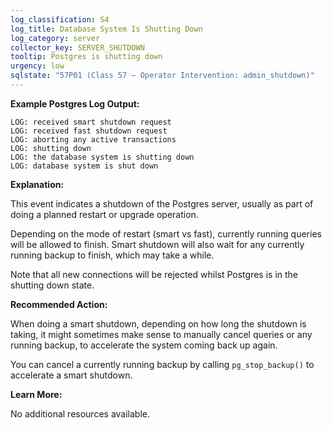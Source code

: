 ```yaml
---
log_classification: S4
log_title: Database System Is Shutting Down
log_category: server
collector_key: SERVER_SHUTDOWN
tooltip: Postgres is shutting down
urgency: low
sqlstate: "57P01 (Class 57 — Operator Intervention: admin_shutdown)"
---
```


**Example Postgres Log Output:**

```
LOG: received smart shutdown request
LOG: received fast shutdown request
LOG: aborting any active transactions
LOG: shutting down
LOG: the database system is shutting down
LOG: database system is shut down
```

**Explanation:**

This event indicates a shutdown of the Postgres server, usually as part of doing a planned restart or upgrade operation.

Depending on the mode of restart (smart vs fast), currently running queries will be allowed to finish. Smart shutdown will also wait for any currently running backup to finish, which may take a while.

Note that all new connections will be rejected whilst Postgres is in the shutting down state.

**Recommended Action:**

When doing a smart shutdown, depending on how long the shutdown is taking, it might sometimes make sense to manually cancel queries or any running backup, to accelerate the system coming back up again.

You can cancel a currently running backup by calling `pg_stop_backup()` to accelerate a smart shutdown.

**Learn More:**

No additional resources available.
